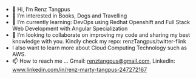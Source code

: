 - 👋 Hi, I’m Renz Tangpus
- 👀 I’m interested in Books, Dogs and Travelling
- 🌱 I’m currently learning:
           DevOps using Redhat Openshift and
           Full Stack Web Development with Angular Specialization
- 💞️ I’m looking to collaborate on improving my code and sharing my best knowledge with you. Kindly check my repo: renzTangpus/twitter-flink
-    I also want to learn more about Cloud Computing Technology such as AWS.
- 📫 How to reach me ... Gmail: renztangpus@gmail.com, LinkedIn: www.linkedin.com/in/renz-marty-tangpus-247272167

<!---
renzTangpus/renzTangpus is a ✨ special ✨ repository because its `README.md` (this file) appears on your GitHub profile.
You can click the Preview link to take a look at your changes.
--->
